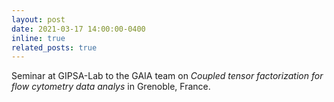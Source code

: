 ```yaml
---
layout: post
date: 2021-03-17 14:00:00-0400
inline: true
related_posts: true
---
```


Seminar at GIPSA-Lab to the GAIA team on <i>Coupled tensor factorization for flow cytometry data analys</i> in Grenoble, France.
